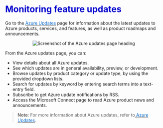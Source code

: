 <h1><strong><span style="color: #0000CD;">Monitoring feature updates</span></strong></h1>

<p>Go to the <a href="https://azure.microsoft.com/en-us/updates/" target="_blank"><span style="color: #0066cc;" color="#0066cc">Azure Updates</span></a> page for information about the latest updates to Azure products, services, and features, as well as product roadmaps and announcements.</p>

<p style="text-align:center;"><img src="../Linked_Image_Files/0406-service-lifecycle-updates-page.png" alt="Screenshot of the Azure updates page heading"></p>

From the Azure updates page, you can:

- View details about all Azure updates.
- See which updates are in general availability, preview, or development.
- Browse updates by product category or update type, by using the provided dropdown lists.
- Search for updates by keyword by entering search terms into a text-entry field.
- Subscribe to get Azure update notifications by RSS.
- Access the Microsoft Connect page to read Azure product news and announcements.

> **Note**: For more information about Azure updates, refer to<a href="https://azure.microsoft.com/en-us/updates/" target="_blank"><span style="color: #0066cc;" color="#0066cc"> Azure Updates</span></a>.
